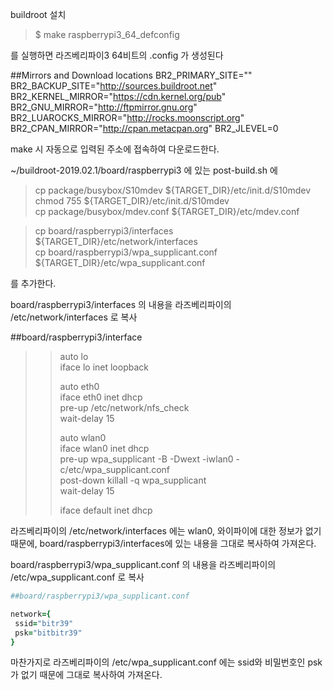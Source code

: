 buildroot 설치

>  $ make raspberrypi3_64_defconfig

를 실행하면 라즈베리파이3 64비트의 .config 가 생성된다

##Mirrors and Download locations
BR2_PRIMARY_SITE=""
BR2_BACKUP_SITE="http://sources.buildroot.net"
BR2_KERNEL_MIRROR="https://cdn.kernel.org/pub"
BR2_GNU_MIRROR="http://ftpmirror.gnu.org"
BR2_LUAROCKS_MIRROR="http://rocks.moonscript.org"
BR2_CPAN_MIRROR="http://cpan.metacpan.org"
BR2_JLEVEL=0

make 시 자동으로 입력된 주소에 접속하여 다운로드한다.

~/buildroot-2019.02.1/board/raspberrypi3 에 있는 post-build.sh 에 



>cp package/busybox/S10mdev ${TARGET_DIR}/etc/init.d/S10mdev  
>chmod 755 ${TARGET_DIR}/etc/init.d/S10mdev  
>cp package/busybox/mdev.conf ${TARGET_DIR}/etc/mdev.conf  

>cp board/raspberrypi3/interfaces ${TARGET_DIR}/etc/network/interfaces  
>cp board/raspberrypi3/wpa_supplicant.conf ${TARGET_DIR}/etc/wpa_supplicant.conf  

를 추가한다. 

board/raspberrypi3/interfaces 의 내용을 라즈베리파이의 /etc/network/interfaces 로 복사


##board/raspberrypi3/interface
>>auto lo  
>>iface lo inet loopback  
>>   
>>auto eth0  
>>iface eth0 inet dhcp  
>>        pre-up /etc/network/nfs_check  
>>        wait-delay 15  
>>  
>>auto wlan0  
>>iface wlan0 inet dhcp  
>>        pre-up wpa_supplicant -B -Dwext -iwlan0 -c/etc/wpa_supplicant.conf  
>>        post-down killall -q wpa_supplicant  
>>        wait-delay 15  
>>  
>>iface default inet dhcp  

라즈베리파이의 /etc/network/interfaces 에는 wlan0, 와이파이에 대한 정보가 없기 때문에,
board/raspberrypi3/interfaces에 있는 내용을 그대로 복사하여 가져온다.


board/raspberrypi3/wpa_supplicant.conf 의 내용을 라즈베리파이의 /etc/wpa_supplicant.conf 로 복사

```ruby
##board/raspberrypi3/wpa_supplicant.conf

network={
 ssid="bitr39"
 psk="bitbitr39"
}
```
마찬가지로 라즈베리파이의 /etc/wpa_supplicant.conf 에는 ssid와 비밀번호인 psk가 없기 때문에 그대로 복사하여 가져온다.
